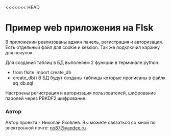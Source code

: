 <<<<<<< HEAD
# Пример web приложения на Flsk
 В приложении реализованы админ панель, регистрация и авторизация.
 Есть отдельный файл для cookie и session.
 Так же подключил карзину для покупок.

 Для создания таблиц в БД выполняем 2 функции в терминале python:
 - from flsite import create_db
 - create_db()
В БД будут созданы таблицы которые прописаны в файлк sq_db.sql

Настроены регистрация и авторизация пользователей, шифрование паролей через PBKDF2 шифрование.
### Автор
Автор проекта - Николай Яковлев. Вы можете связаться со мной по электронной почте: no87@yandex.ru
